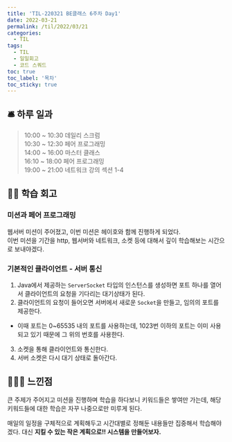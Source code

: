 ```yaml
---
title: 'TIL-220321 BE클래스 6주차 Day1'
date: 2022-03-21
permalink: /til/2022/03/21
categories:
  - TIL
tags:
  - TIL
  - 일일회고
  - 코드 스쿼드
toc: true
toc_label: '목차'
toc_sticky: true
---
```


<!--more-->

## 🛎 하루 일과

> 10:00 ~ 10:30 데일리 스크럼  
> 10:30 ~ 12:30 페어 프로그래밍  
> 14:00 ~ 16:00 마스터 클래스  
> 16:10 ~ 18:00 페어 프로그래밍  
> 19:00 ~ 21:00 네트워크 강의 섹션 1-4

## 👨‍💻 학습 회고

### 미션과 페어 프로그래밍
웹서버 미션이 주어졌고, 이번 미션은 헤이호와 함께 진행하게 되었다.  
이번 미션을 기간을 http, 웹서버와 네트워크, 소켓 등에 대해서 깊이 학습해보는 시간으로 보내야겠다.

### 기본적인 클라이언트 - 서버 통신

1. Java에서 제공하는 `ServerSocket` 타입의 인스턴스를 생성하면 포트 하나를 열어서 클라이언트의 요청을 기다리는 대기상태가 된다.
2. 클라이언트의 요청이 들어오면 서버에서 새로운 `Socket`을 만들고, 임의의 포트를 제공한다.
  - 이때 포트는 0~65535 내의 포트를 사용하는데, 1023번 이하의 포트는 이미 사용되고 있기 때문에 그 위의 번호를 사용한다.
3. 소켓을 통해 클라이언트와 통신한다.
4. 서버 소켓은 다시 대기 상태로 돌아간다.


## 🙋🏻‍♂️ 느낀점

큰 주제가 주어지고 미션을 진행하며 학습을 하다보니 키워드들은 쌓여만 가는데, 해당 키워드들에 대한 학습은 자꾸 나중으로만 미루게 된다.  

매일의 일정을 구체적으로 계획해두고 시간대별로 정해둔 내용들만 집중해서 학습해야겠다. 대신 **지킬 수 있는 작은 계획으로!! 시스템을 만들어보자.**

